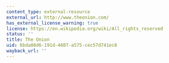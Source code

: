 ```yaml
---
content_type: external-resource
external_url: http://www.theonion.com/
has_external_license_warning: true
license: https://en.wikipedia.org/wiki/All_rights_reserved
status: ''
title: The Onion
uid: 6bda08d6-191d-4607-a575-cec57d741ec8
wayback_url: ''
---
```

